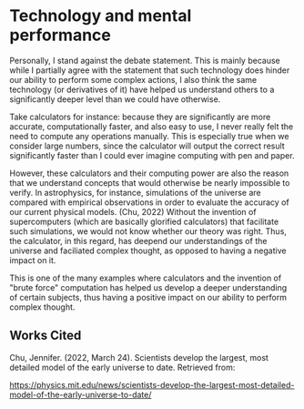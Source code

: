 # Technology and mental performance

Personally, I stand against the debate statement. This is mainly because while I partially agree with the statement that such technology does hinder our ability to perform some complex actions, I also think the same technology (or derivatives of it) have helped us understand others to a significantly deeper level than we could have otherwise.

Take calculators for instance: because they are significantly are more accurate, computationally faster, and also easy to use, I never really felt the need to compute any operations manually. This is especially true when we consider large numbers, since the calculator will output the correct result significantly faster than I could ever imagine computing with pen and paper.

However, these calculators and their computing power are also the reason that we understand concepts that would otherwise be nearly impossible to verify. In astrophysics, for instance, simulations of the universe are compared with empirical observations in order to evaluate the accuracy of our current physical models. (Chu, 2022) Without the invention of supercomputers (which are basically glorified calculators) that facilitate such simulations, we would not know whether our theory was right. Thus, the calculator, in this regard, has deepend our understandings of the universe and faciliated complex thought, as opposed to having a negative impact on it.

This is one of the many examples where calculators and the invention of "brute force" computation has helped us develop a deeper understanding of certain subjects, thus having a positive impact on our ability to perform complex thought.

## Works Cited 

Chu, Jennifer. (2022, March 24). Scientists develop the largest, most detailed model of the early universe to date. Retrieved from:

https://physics.mit.edu/news/scientists-develop-the-largest-most-detailed-model-of-the-early-universe-to-date/